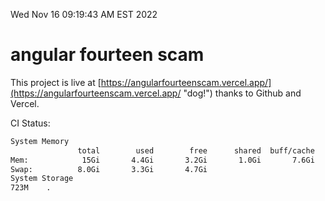 Wed Nov 16 09:19:43 AM EST 2022

# angular fourteen scam


This project is live at [https://angularfourteenscam.vercel.app/](https://angularfourteenscam.vercel.app/ "dog!") thanks to Github and Vercel.

CI Status: 

```bash
System Memory
               total        used        free      shared  buff/cache   available
Mem:            15Gi       4.4Gi       3.2Gi       1.0Gi       7.6Gi       9.5Gi
Swap:          8.0Gi       3.3Gi       4.7Gi
System Storage
723M	.
```
